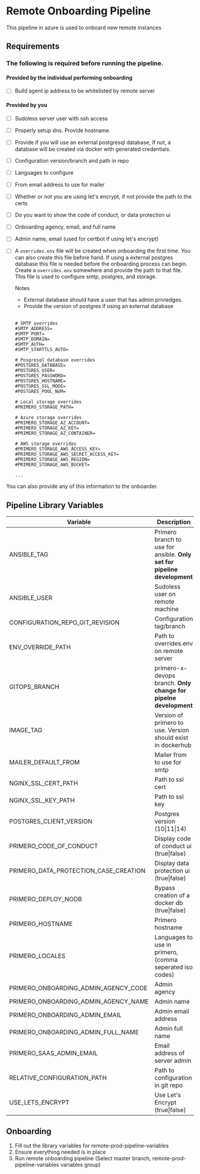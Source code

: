 # Remote Onboarding Pipeline

This pipeline in azure is used to onboard new remote instances

## Requirements

### The following is required before running the pipeline.

#### Provided by the individual performing onboarding
- [ ] Build agent ip address to be whitelisted by remote server

#### Provided by you
- [ ] Sudoless server user with ssh access
- [ ] Properly setup dns. Provide hostname.
- [ ] Provide if you will use an external postgresql database, If not, a database will be created via docker with generated credentials.
- [ ] Configuration version/branch and path in repo
- [ ] Languages to configure
- [ ] From email address to use for mailer
- [ ] Whether or not you are using let's encrypt, if not provide the path to the certs
- [ ] Do you want to show the code of conduct, or data protection ui
- [ ] Onboarding agency, email, and full name
- [ ] Admin name, email (used for certbot if using let's encrypt)
- [ ] A `overrides.env` file will be created when onboarding the first time. You can also create this file before hand. If using a external postgres database this file is needed before the onboarding process can begin. Create a `overrides.env` somewhere and provide the path to that file. This file is used to configure smtp, postgres, and storage.
  
  Notes
  * External database should have a user that has admin privledges. 
  * Provide the version of postgres if using an external database
  <br /><br />

  ```
  # SMTP overrides
  #SMTP_ADDRESS=
  #SMTP_PORT=
  #SMTP_DOMAIN=
  #SMTP_AUTH=
  #SMTP_STARTTLS_AUTO=

  # Posgresql database overrides
  #POSTGRES_DATABASE=
  #POSTGRES_USER=
  #POSTGRES_PASSWORD=
  #POSTGRES_HOSTNAME=
  #POSTGRES_SSL_MODE=
  #POSTGRES_POOL_NUM=

  # Local storage overrides
  #PRIMERO_STORAGE_PATH=

  # Azure storage overrides 
  #PRIMERO_STORAGE_AZ_ACCOUNT=
  #PRIMERO_STORAGE_AZ_KEY=
  #PRIMERO_STORAGE_AZ_CONTAINER=

  # AWS storage overrides 
  #PRIMERO_STORAGE_AWS_ACCESS_KEY=
  #PRIMERO_STORAGE_AWS_SECRET_ACCESS_KEY=
  #PRIMERO_STORAGE_AWS_REGION=
  #PRIMERO_STORAGE_AWS_BUCKET=

  ...
  ```

You can also provide any of this information to the onboarder.

## Pipeline Library Variables

| Variable | Description |
| --- | --- |
| ANSIBLE_TAG | Primero branch to use for ansible. **Only set for pipeline development** |
| ANSIBLE_USER | Sudoless user on remote machine |
| CONFIGURATION_REPO_GIT_REVISION | Configuration tag/branch |
| ENV_OVERRIDE_PATH |  Path to overrides.env on remote server |
| GITOPS_BRANCH | primero-x-devops branch. **Only change for pipelne development** |
| IMAGE_TAG | Version of primero to use. Version should exist in dockerhub |
| MAILER_DEFAULT_FROM | Mailer from to use for smtp |
| NGINX_SSL_CERT_PATH | Path to ssl cert |
| NGINX_SSL_KEY_PATH | Path to ssl key |
| POSTGRES_CLIENT_VERSION | Postgres version (10\|11\|14) |
| PRIMERO_CODE_OF_CONDUCT | Display code of conduct ui (true\|false) |
| PRIMERO_DATA_PROTECTION_CASE_CREATION | Display data protection ui (true\|false) |
| PRIMERO_DEPLOY_NODB | Bypass creation of a docker db (true\|false) |
| PRIMERO_HOSTNAME | Primero hostname |
| PRIMERO_LOCALES | Languages to use in primero, (comma seperated iso codes) |
| PRIMERO_ONBOARDING_ADMIN_AGENCY_CODE | Admin agency |
| PRIMERO_ONBOARDING_ADMIN_AGENCY_NAME | Admin name |
| PRIMERO_ONBOARDING_ADMIN_EMAIL | Admin email address |
| PRIMERO_ONBOARDING_ADMIN_FULL_NAME | Admin full name |
| PRIMERO_SAAS_ADMIN_EMAIL | Email address of server admin |
| RELATIVE_CONFIGURATION_PATH | Path to configuration in git repo |
| USE_LETS_ENCRYPT | Use Let's Encrypt (true\|false) |

## Onboarding

1. Fill out the library variables for remote-prod-pipeline-variables
2. Ensure everything needed is in place
3. Run remote onboarding pipeline (Select master branch, remote-prod-pipeline-variables variables group)
